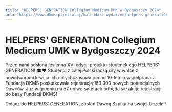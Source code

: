 ```yaml
---
title: "HELPERS' GENERATION Collegium Medicum UMK w Bydgoszczy 2024"
url: "https://www.dkms.pl/dzialaj/kalendarz-wydarzen/helpers-generation-collegium-medicum-umk-bydgoszczy-zima2024"
---
```


# HELPERS' GENERATION Collegium Medicum UMK w Bydgoszczy 2024

Przed nami odsłona jesienna XVI edycji projektu studenckiego HELPERS’ GENERATION! 🎓❤️ Studenci z całej Polski łączą siły w walce z nowotworami krwi, a ich dotychczasowa ponad 10\-letnia współpraca z Fundacją DKMS poskutkowała rejestracją 163 000 nowych potencjalnych Dawców. Już w grudniu na 57 uniwersytetach odbędą się akcje rejestracji do bazy Fundacji DKMS!


Dołącz do HELPERS’ GENERATION, zostań Dawcą Szpiku na swojej Uczelni!



